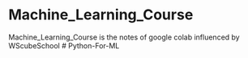 # Machine_Learning_Course
Machine_Learning_Course is the notes of google colab influenced by WScubeSchool 
#   P y t h o n - F o r - M L  
 